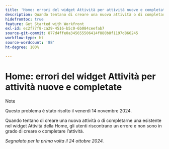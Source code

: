 ```yaml
---
title: 'Home: errori del widget Attività per attività nuove e completate'
description: Quando tentano di creare una nuova attività o di completarne una esistente nel widget Attività della Home, gli utenti riscontrano un errore e non sono in grado di creare o completare l’attività.
hidefromtoc: true
feature: Get Started with Workfront
exl-id: ec2f77f8-ca29-4516-b5c0-6b084ceefab7
source-git-commit: 877d4ffe0a345655506414f880b8f1197d866245
workflow-type: ht
source-wordcount: '88'
ht-degree: 100%

---
```


# Home: errori del widget Attività per attività nuove e completate

>[!NOTE]
>
>Questo problema è stato risolto il venerdì 14 novembre 2024.

Quando tentano di creare una nuova attività o di completarne una esistente nel widget Attività della Home, gli utenti riscontrano un errore e non sono in grado di creare o completare l’attività.

_Segnalato per la prima volta il 24 ottobre 2024._
